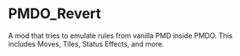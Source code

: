 # PMDO_Revert
 A mod that tries to emulate rules from vanilla PMD inside PMDO. This includes Moves, Tiles, Status Effects, and more.
